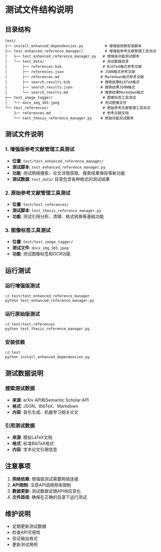 # 测试文件结构说明

## 目录结构

```
test/
├── install_enhanced_dependencies.py          # 增强版依赖安装脚本
├── test_enhanced_reference_manager/          # 增强版参考文献管理工具测试
│   ├── test_enhanced_reference_manager.py   # 增强版功能测试脚本
│   └── test_data/                           # 测试数据目录
│       ├── references.bib                   # BibTeX格式参考文献
│       ├── references.json                 # JSON格式参考文献
│       ├── references.md                   # Markdown格式参考文献
│       ├── search_results.bib              # 搜索结果BibTeX格式
│       ├── search_results.json             # 搜索结果JSON格式
│       └── search_results.md               # 搜索结果Markdown格式
├── test_image_tagger/                       # 图像标签工具测试
│   └── docx_img_165.jpeg                   # 测试图像文件
└── test_references/                         # 原始参考文献管理工具测试
    ├── references.md                        # 参考文献文档
    └── test_thesis_reference_manager.py    # 原始功能测试脚本
```

## 测试文件说明

### 1. 增强版参考文献管理工具测试
- **位置**: `test/test_enhanced_reference_manager/`
- **测试脚本**: `test_enhanced_reference_manager.py`
- **功能**: 测试网络搜索、论文详情获取、搜索结果保存等新功能
- **测试数据**: `test_data/` 目录包含各种格式的测试结果

### 2. 原始参考文献管理工具测试
- **位置**: `test/test_references/`
- **测试脚本**: `test_thesis_reference_manager.py`
- **功能**: 测试引用分析、清理、格式转换等基础功能

### 3. 图像标签工具测试
- **位置**: `test/test_image_tagger/`
- **测试文件**: `docx_img_165.jpeg`
- **功能**: 测试图像标签和OCR功能

## 运行测试

### 运行增强版测试
```bash
cd test/test_enhanced_reference_manager
python test_enhanced_reference_manager.py
```

### 运行原始版测试
```bash
cd test/test_references
python test_thesis_reference_manager.py
```

### 安装依赖
```bash
cd test
python install_enhanced_dependencies.py
```

## 测试数据说明

### 搜索测试数据
- **来源**: arXiv API和Semantic Scholar API
- **格式**: JSON、BibTeX、Markdown
- **内容**: 音乐生成、机器学习相关论文

### 引用测试数据
- **来源**: 模拟LaTeX文档
- **格式**: 标准BibTeX格式
- **内容**: 学术论文引用信息

## 注意事项

1. **网络依赖**: 增强版测试需要网络连接
2. **API限制**: 注意API调用频率限制
3. **数据更新**: 测试数据会随API响应变化
4. **文件路径**: 确保在正确的目录下运行测试

## 维护说明

- 定期更新测试数据
- 检查API可用性
- 验证输出格式
- 更新测试用例

